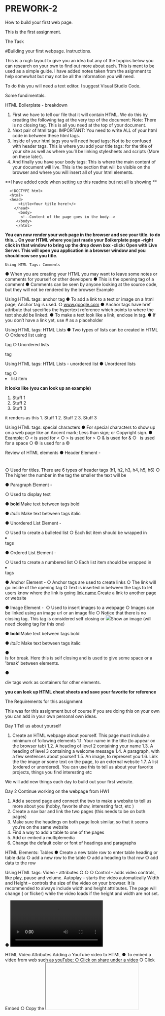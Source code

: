 # PREWORK-2
How to build your first web page. 

This is the first assignment. 


The Task 

#Building your first webpage. Instructions. 

This is a rugh layout to give you an idea but any of the toppics below you can research on your own to find out 
more about each. This is ment to be used as a simple guide. I have added notes taken from the asignment to help somewhat but may not be all the information you will need. 

To do this you will need a text editor. I suggest Visual Studio Code.

Some fundimentals. 

  HTML Boilerplate - breakdown
1. First we have to tell our file that it will contain HTML. We do this by creating the following tag at the very top of the document: <!DOCTYPE html>
Note: There is no closing tag. This is all you need at the top of your document.
2. Next pair of html tags: <html></html>
IMPORTANT: You need to write ALL of your html code in between these html tags.
3. Inside of your html tags you will need head tags: <head></head>
Not to be confused with header tags. This is where you add your title tags: <title></title> for the title of your site as well as where you’ll be linking stylesheets and scripts (More on these later).
4. And finally you have your body tags: <body></body>
This is where the main content of your document will live. This is the section that will be visible on the browser and where you will insert all of your html elements.

  **I have added code when setting up this readme but not all is showing **
    
      <!DOCTYPE html>
      <html>
      <head>
          <title>Your title here!</>
        </head>
          <body>
           <!--Content of the page goes in the body-->
         </body>
         </html>
  
  **You can now render your web page in the browser and see your title. 
  to do this...
  On your HTML where you just made your Boikerplate page 
  -right click in that window to bring up the drop
  down box
  -click: Open with Live Server. 
  This will open you application in a browser window and you should now see you title.**
  
    Using HTML Tags: Comments
● When you are creating your HTML you may want to leave some notes or comments for yourself or other developers
● This is the opening tag of a comment <!-- and this is the closing tag -->
● Comments can be seen by anyone looking at the source code, but they will not be rendered by the
browser
  Example
<!-- This is a comment -->  

 
   Using HTML tags: anchor tag
● To add a link to a text or image on a html page, Anchor tag is used. ○ <a href = #> www.google.com </a>
● Anchor tags have href attribute that specifies the hypertext reference which points to where the text should be linked.
● To make a text look like a link, enclose in <a> tag.
● If you don’t have a link yet, use # as a placeholder
  
 Using HTML tags: HTML Lists
● Two types of lists can be created in HTML
○ Ordered list using <ol> </ol> tag
○ Unordered lists <ul> </ul> tag

 Using HTML tags: HTML Lists - unordered list
● Unordered lists <ul> </ul> tag ○ <li> list item </li>
        
**it looks like (you can look up an example)**
  <ol>
  <li>Stuff 1</li>
  <li>Stuff 2</li>
  <li>Stuff 3</li>
  </ol>
  it renders as this
    1. Stuff 1
    2. Stuff 2
    3. Stuff 3

 Using HTML tags: special characters
● For special characters to show up on a web page like an Accent mark; Less than sign; or Copyright sign. ● Example:
○ &lt; is used for <
○ &gt; is used for >
○ &amp; is used for &
○ &nbsp; is used for a space
○ &copy; is used for a ©
 
   Review of HTML elements
● Header Element - <h1></h1>
○ Used for titles. There are 6 types of header tags (h1,
h2, h3, h4, h5, h6)
○ The higher the number in the tag the smaller the
text will be

● Paragraph Element - <p></p>
○ Used to display text

● <b> bold </b> Make text between tags bold

● <i> italic </i> Make text between tags italic

● Unordered List Element - <ul></ul>
○ Used to create a bulleted list
○ Each list item should be wrapped in <li></li> tags

● Ordered List Element - <ol></ol>
○ Used to create a numbered list
○ Each list item should be wrapped in <li></li> tags

 ● Anchor Element - <a></a>
○ Anchor tags are used to create links
○ The link will go inside of the opening <a> tag
○ Text is inserted in between the tags to let users
know where the link is going
  <a href="url"> link name </a> Create a link to another page or website  
  
● Image Element - <img/>
○ Used to insert images to a webpage
○ Images can be linked using an image url or an
image file
○ Notice that there is no closing tag. This tag is
considered self closing 
  or
  <img src="filename.jpg">Show an image
  (will need closing tag for this one)
  
● <b> bold </b> Make text between tags bold

● <i> italic </i> Make text between tags italic

● <br/> is for break. Here this is self closing and is used to give some space or a 'break' between elements. 

● <div></div> div tags work as containers for other elements. 
  
  **you can look up HTML cheat sheets and save your favorite for reference**

The Requirements for this assignment:

This was for this assignment but of course if you are doing this on your own you can add in your own personal own ideas. 

  
 Day 1 Tell us about yourself
1. Create an HTML webpage about yourself. This page must include a minimum of following elements
1.1. Your name in the title (to appear on the browser tab)
1.2. A heading of level 2 containing your name
1.3. A heading of level 3 containing a welcome message
1.4. A paragraph, with a few sentences about yourself
1.5. An image, to represent you
1.6. Link the the image or some text on the page, to an external website
1.7. A list (ordered or unordered). You can use this to tell us about your favorite projects, things you find interesting etc


We will add new things each day to build out your first website. 

Day 2
Continue working on the webpage from HW1
1. Add a second page and connect the two to make a website to tell us more about you (hobby, favorite show, interesting fact, etc )
2. Create a nav bar and link the two pages (this needs to be on both pages)
3. Make sure the headings on both page look similar, so that it seems you’re on the same website
4. Find a way to add a table to one of the pages
5. Add or embed a multiplemedia
6. Change the default color or font of headings and paragraphs
 
  HTML Elements: Tables
● Create a new table row to enter table heading or table data
○ <tr>add a new row to the table </tr>
○ <th>add a heading to that row </th>
○ <td>add data to the row <td>
  
 Using HTML tags: Video - attributes
 ○ ○ ○
Control – adds video controls, like play, pause and volume.
Autoplay – starts the video automatically
Width and Height – controls the size of the video on your browser. It is recommended to always include width and height attributes. The page will change ( or flicker) while the video loads if the height and width are not set.  

● <video> tag specifies a video or movie to be added to the page
● <source> definies multiple media resources for media elements, such as <video> and <audio>
  
 HTML Video Attributes Adding a YouTube video to HTML
● To embed a video from web such as youTube;
○ Click on share under a video
○ Click Embed
○ Copy the <iframe> tag
○ Include an <iframe> TAG in your web page
○ Use the width and height attributes to specify the dimension of the player
  
  HTML Elements: Navigation Bar
● When your website has more than a single web page, a navigation bar would help users get around
● Menu or navigation to a web page can be added in two way
○ Using lists - Vertical Nav Bar
○ Using Nav tag in HTML - Horizontal Nav Bar

  Create a Nav Bar using lists
● Create an unordered list and menu items
● Add Links to the list items
 
 Look up examples once again due to these not showing in Readme
LINK the Nav Bar
  <body>
    <h1>Hi, lets link stuff.<h1>
      <nav>
        <a href=""> Page 1 </a>
        <a href=""> Page 2 </a>
      </nav>
      
   Using HTML tags: Div
● <div> </div> is like a container of other HTML elements.
● Used to divide your html into different sections (will be more useful when styling the page)
● Wrap elements in div tag and it will look like a block container on the page with stuff in it.

● Add a navigation to your webpage

 Second Web Page
● Create a separate HTML page named stories.html
  
I called it Page 2 up above

● Create a second web page and link the two pages to create your first website

Added Exercises using CSS
Let’s style your website from last HW
1. Underline your name
2. Let’s change font size of all paragraph text
3. Change the font style of list of three of your favorite things
4. Change the background color of entire webpage
5. Change the color of all the anchor tags (linked text) to purple

About CSS

 CSS Declaration
● Consists of a selector, property and attribute selector Property : Value
H1 {
         Color: red;
    Background-color: black
    Font-style: italic;
} 

  CSS Declaration
● Selector:
○ Indicates the name of the TAG you want to change the appearance of.
Note: this affects all TAGS of that name. ■ Ex: h1
● Property:
○ Indicates the change you are making to this TAG.
■ Ex: h1 { color , font type , size... ● Value:
○ Indicates the value you want to give the property.
■ Ex: h1 { color: red, font type: comic sans, size: 16pt ...

      Adding CSS to HTML
● Add <style></style>tag within HTML doc

 CSS: Customize your fonts
● What can you do to style your font?
○ Change color
○ Change font style
○ Change font weight
○ Add font decoration
○ Change font size
○ Change letter spacing
○ And more...?
  
   CSS: Customize your fonts cont.
● Property for bold: font-weight ○ h2{ font-weight: bold }
● Property for Italic: font-style ○ h3{ font-style: italic}
● Property: text-decoration
○ {text-decoration: overline} inserts a line over the text
○ {text-decoration: line-through, strikethrough} places a line through the text
○ {text-decoration: underline} places a line below the text; such as a link.
○ {text-decoration: none}
● h1 {text-decoration: underline blue}
 
 CSS: Customize your fonts
● Property: text-transform
○ {text-transform: capitalize} turns the first letter of every word into uppercase
○ {text-transform: uppercase} turns every letter into uppercase
○ {text-transform: lowercase} turns the first letter of every word into lowercase
○ {text-transform: none}

 CSS: Customize your fonts
● Properties: letter-spacing, word-spacing, line-height, text-align
● letter-spacing and word-spacing properties manipulates the space value between words and letters.
● The line-height property sets the height of the lines in tag without adjusting the size of the font.
● The text-align property will align the text inside a tag to left, right, or center Example:
ex: p {
letter-spacing: 0.5em;
word-spacing: 2em; line-height: 1.5; text-align: center;
}
 
 CSS: Customize your fonts
● h1 {font-size: 12em or 12px, or 12pt or 12%}
● Lengths and Percentages:
○ Em – is the unit for the calculated size of a font. ■ EX: “2em” is two times the current font size.
○ px - is the unit for pixels. ■ 12px
○ pt - is the unit for points. ■ 12pt
○ % - is the unit for percentages. ■ 80%
○ Other units include pc (picas), cm (centimetres), mm (millimetres) and in (inches).
 
 CSS: Customize your text
● CSS has access to 16,777,216 unique colors.
● body {background-color: “red” or “rgb(255,0,0)” or “#ff0000”}
○ Red
❏ Is the same as rgb(255,0,0); Which is the same as; rgb(100%,0%,0%); Which is the same
as; #ff0000; Which is the same as #f00
○ There are 17 valid predefined color names. They are aqua, black, blue, fuchsia, gray, green, lime, maroon, navy, olive, orange, purple, red, silver, teal, white, and yellow.

 CSS Colors: Hexadecimal and Decimal colors
● hex color code in detail ○ #ff0000 :
■ # indicates that it’s a hexadecimal number for color
■ ff or first two digits represent color red’s intensity
■ second and third digits together represent color green’s intensity
■ last two digits represent the intensity of blue in our color
● decimal color code ○ rgb(255,0,0)
■ 255 represents the intensity of color red
■ second digit represents the intensity of color green
■ third digit represents the intensity of color blue
 
 CSS: Text Color and Background Properties
● Text color property: color
● Background color property: background-color
 ○ EX: ■ ■ ■
h1{ color: yellow; background-color: blue; }
body { font-size: 0.8em; color : navy; } h1 { color: ffc; background-color: #009; }
● Note: you can apply the same properties to different selectors (TAGS)

 
Day 3 
 Exercise
❏ Give all four divs different background-color
❏ Dive all four divs a border

  Div tag : HTML and CSS
❏ <div> </div> is like a container of other HTML elements.
❏ Wrap elements in div tag and it will look like a block container on the page with stuff in it.
 
 Span tag: HTML and CSS
❏ <span> tags are used to wrap content within your HTML elements
  
 HTML Input Tags
❏ HTML has a tag for form <form></form>
❏ Create a form in the body of your page
❏ <input> tag is used to create an input field
  <input type = “text” name = “FullName” placeholder = “full name”>
  
  TASK
❏ Create a form on your home page to ask user for any input

  CSS: Hover Selector
❏ The :hover selector is used to manipulate an elements attributes when you mouse over them.

 CSS: Hover Selector
❏ By default, #box1 will have a background color of blue.
When the mouse hovers over #box1, the background color will change to orange.


  HTML Tag: Link - Adding an external .css file
❏ Link tag is used to add CSS (JavaScript and more) file into a HTML page
 ⃞ ⃞ ⃞
rel → relation of the link ; it’s a stylesheet
type → type of the link; it’s a CSS text
href → path to the file that contains all the styling( folder/filename )
 ❏ When styling multiple pages of a website
⃞ good practice is to separate the style from HTML using a separate .css file ⃞ Using a separate file for style keeps the style consistent across pages  
  Add an external .css file
❏ Add an external .css file and link in the head tag of the html file
❏ Move all the styles from HTML to the css file
❏ On the same level as index.html file
⃞ Create a folder name css
⃞ Inside css folder, save css file as style.css
❏ Link the css file in html <head>
 
 
  Add an external .css file
❏ Watch for the path to the style.css
⃞ Here, index is the file where stylesheet is being linked.
  
    Folder Structure
● index.html : This is your landing page
● css/ : This is where you save your main.css file
● images/ : This is where you save all of your images
○ pic.jpeg
○ pic2.png
○ pic3.gif
● pages/ : This is where all other pages get saved:
○ about.html
○ gallery.html
 
 
1. Make sure you a folder structure for your website (see previous slide)
2. Create a single style.css file and move styling in this file for both of your web pages
3. Make sure both pages have
 a. b. c. d.
4. Add
5. Use
Same page background color
Same style for <h1> <h3>
Same font in both pages
Same layout/box model applied to both pages
a form on one of your pages. You can use this to ask visitors for suggestions or anything else you like id selector to style a paragraph on only one of the page
  
  Finish up your portfolio website.
1. Go over the assignment instructions and make sure you’ve all the required HTML tags
2. Use at least two of the position properties for your images and divs
3. Can you change the default display property of at least two elements
4. Submit your assignment. 
 
 
 
